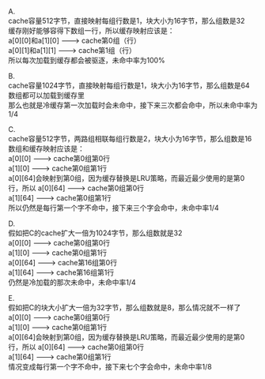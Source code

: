 A.  <br/>
cache容量512字节，直接映射每组行数是1，块大小为16字节，那么组数是32 <br/>
缓存刚好能够容得下数组一行，所以缓存映射应该是： <br/>
a[0][0]和a[1][0] ---> cache第0组（行） <br/>
a[0][1]和a[1][1] ---> cache第1组（行） <br/>
所以每次加载到缓存都会被驱逐，未命中率为100% <br/>

B. <br/>
cache容量1024字节，直接映射每组行数是1，块大小为16字节，那么组数是64  <br/>
数组都可以加载到缓存里  <br/>
那么也就是冷缓存第一次加载时会未命中，接下来三次都会命中，所以未命中率为1/4 <br/>

C. <br/>
cache容量512字节，两路组相联每组行数是2，块大小为16字节，那么组数是16 <br/>
数组和缓存映射应该是： <br/>
a[0][0] ---> cache第0组第0行 <br/>
a[1][0] ---> cache第0组第1行 <br/>
a[0][64]会映射到第0组，因为缓存替换是LRU策略，而最近最少使用的是第0行，所以
a[0][64] ---> cache第0组第0行 <br/>
a[1][64] ---> cache第0组第1行 <br/>
所以仍然是每行第一个字不命中，接下来三个字会命中，未命中率1/4 <br/>

D. <br/>
假如把C的cache扩大一倍为1024字节，那么组数就是32 <br/>
a[0][0] ---> cache第0组第0行 <br/>
a[1][0] ---> cache第0组第1行 <br/>
a[0][64] ---> cache第16组第0行 <br/>
a[1][64] ---> cache第16组第1行 <br/>
仍然是冷加载的那次未命中，未命中率1/4 <br/>

E. <br/>
假如把C的块大小扩大一倍为32字节，那么组数就是8，那么情况就不一样了 <br/>
a[0][0] ---> cache第0组第0行 <br/>
a[1][0] ---> cache第0组第1行 <br/>
a[0][64]会映射到第0组，因为缓存替换是LRU策略，而最近最少使用的是第0行，所以
a[0][64] ---> cache第0组第0行 <br/>
a[1][64] ---> cache第0组第1行 <br/>
情况变成每行第一个字不命中，接下来七个字会命中，未命中率1/8 <br/>
